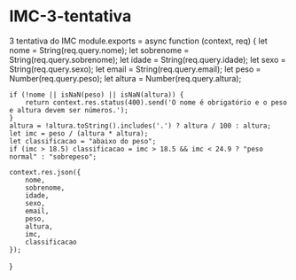 # IMC-3-tentativa
3 tentativa do IMC
module.exports = async function (context, req) {
    let nome = String(req.query.nome);
    let sobrenome = String(req.query.sobrenome);
    let idade = String(req.query.idade);
    let sexo = String(req.query.sexo);
    let email = String(req.query.email);
    let peso = Number(req.query.peso);
    let altura = Number(req.query.altura);

    if (!nome || isNaN(peso) || isNaN(altura)) {
        return context.res.status(400).send('O nome é obrigatório e o peso e altura devem ser números.');
    }
    altura = !altura.toString().includes('.') ? altura / 100 : altura;
    let imc = peso / (altura * altura);
    let classificacao = "abaixo do peso";
    if (imc > 18.5) classificacao = imc > 18.5 && imc < 24.9 ? "peso normal" : "sobrepeso";

    context.res.json({
        nome,
        sobrenome,
        idade,
        sexo,
        email,
        peso, 
        altura, 
        imc, 
        classificacao
    });
}
